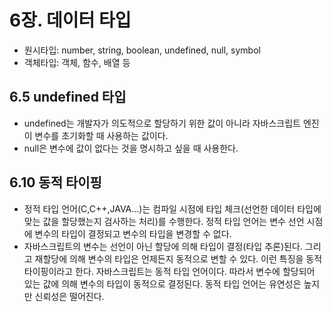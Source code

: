 # 6장. 데이터 타입

- 원시타입: number, string, boolean, undefined, null, symbol
- 객체타입: 객체, 함수, 배열 등

## 6.5 undefined 타입

- undefined는 개발자가 의도적으로 할당하기 위한 값이 아니라 자바스크립트 엔진이 변수를 초기화할 때 사용하는 값이다.
- null은 변수에 값이 없다는 것을 명시하고 싶을 때 사용한다.

## 6.10 동적 타이핑

- 정적 타입 언어(C,C++,JAVA...)는 컴파일 시점에 타입 체크(선언한 데이터 타입에 맞는 값을 할당했는지 검사하는 처리)를 수행한다. 정적 타입 언어는 변수 선언 시점에 변수의 타입이 결정되고 변수의 타입을 변경할 수 없다.
- 자바스크립트의 변수는 선언이 아닌 할당에 의해 타입이 결정(타입 추론)된다. 그리고 재할당에 의해 변수의 타입은 언제든지 동적으로 변할 수 있다. 이런 특징을 동적 타이핑이라고 한다. 자바스크립트는 동적 타입 언어이다. 따라서 변수에 할당되어 있는 값에 의해 변수의 타입이 동적으로 결정된다. 동적 타입 언어는 유연성은 높지만 신뢰성은 떨어진다.
